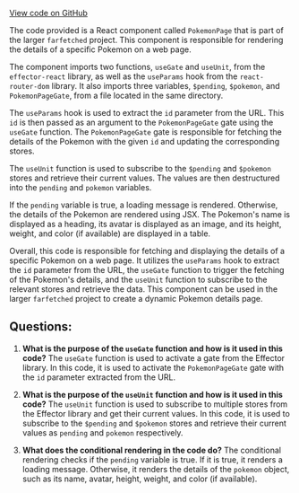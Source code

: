 [View code on GitHub](https://github.com/igorkamyshev/farfetched/apps/showcase/react-real-world-pokemons/src/pages/pokemon/view.tsx)

The code provided is a React component called `PokemonPage` that is part of the larger `farfetched` project. This component is responsible for rendering the details of a specific Pokemon on a web page.

The component imports two functions, `useGate` and `useUnit`, from the `effector-react` library, as well as the `useParams` hook from the `react-router-dom` library. It also imports three variables, `$pending`, `$pokemon`, and `PokemonPageGate`, from a file located in the same directory.

The `useParams` hook is used to extract the `id` parameter from the URL. This `id` is then passed as an argument to the `PokemonPageGate` gate using the `useGate` function. The `PokemonPageGate` gate is responsible for fetching the details of the Pokemon with the given `id` and updating the corresponding stores.

The `useUnit` function is used to subscribe to the `$pending` and `$pokemon` stores and retrieve their current values. The values are then destructured into the `pending` and `pokemon` variables.

If the `pending` variable is true, a loading message is rendered. Otherwise, the details of the Pokemon are rendered using JSX. The Pokemon's name is displayed as a heading, its avatar is displayed as an image, and its height, weight, and color (if available) are displayed in a table.

Overall, this code is responsible for fetching and displaying the details of a specific Pokemon on a web page. It utilizes the `useParams` hook to extract the `id` parameter from the URL, the `useGate` function to trigger the fetching of the Pokemon's details, and the `useUnit` function to subscribe to the relevant stores and retrieve the data. This component can be used in the larger `farfetched` project to create a dynamic Pokemon details page.
## Questions: 
 1. **What is the purpose of the `useGate` function and how is it used in this code?**
The `useGate` function is used to activate a gate from the Effector library. In this code, it is used to activate the `PokemonPageGate` gate with the `id` parameter extracted from the URL.

2. **What is the purpose of the `useUnit` function and how is it used in this code?**
The `useUnit` function is used to subscribe to multiple stores from the Effector library and get their current values. In this code, it is used to subscribe to the `$pending` and `$pokemon` stores and retrieve their current values as `pending` and `pokemon` respectively.

3. **What does the conditional rendering in the code do?**
The conditional rendering checks if the `pending` variable is true. If it is true, it renders a loading message. Otherwise, it renders the details of the `pokemon` object, such as its name, avatar, height, weight, and color (if available).